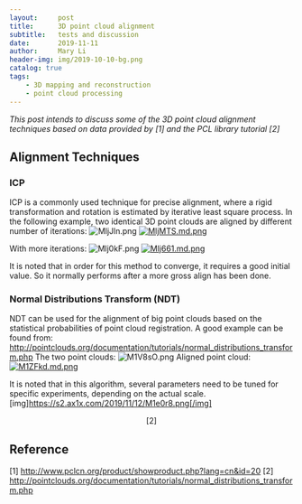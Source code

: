 ```yaml
---
layout:     post
title:      3D point cloud alignment
subtitle:   tests and discussion
date:       2019-11-11
author:     Mary Li
header-img: img/2019-10-10-bg.png
catalog: true
tags:
    - 3D mapping and reconstruction
    - point cloud processing
---
```


_This post intends to discuss some of the 3D point cloud alignment techniques based on data provided by [1] and the PCL library tutorial [2]_

## Alignment Techniques
### ICP
ICP is a commonly used technique for precise alignment, where a rigid transformation and rotation is estimated by iterative least square process.
In the following example, two identical 3D point clouds are aligned by different number of iterations:
![MljJln.png](https://s2.ax1x.com/2019/11/12/MljJln.png)
[![MljMTS.md.png](https://s2.ax1x.com/2019/11/12/MljMTS.md.png)](https://imgchr.com/i/MljMTS)

With more iterations:
![Mlj0kF.png](https://s2.ax1x.com/2019/11/12/Mlj0kF.png)
[![Mlj661.md.png](https://s2.ax1x.com/2019/11/12/Mlj661.md.png)](https://imgchr.com/i/Mlj661)

It is noted that in order for this method to converge, it requires a good initial value. So it normally performs after a more gross align has been done.

###  Normal Distributions Transform (NDT)
NDT can be used for the alignment of big point clouds based on the statistical probabilities of point cloud registration.
A good example can be found from: http://pointclouds.org/documentation/tutorials/normal_distributions_transform.php
The two point clouds:
![M1V8sO.png](https://s2.ax1x.com/2019/11/12/M1V8sO.png)
Aligned point cloud:
[![M1ZFkd.md.png](https://s2.ax1x.com/2019/11/12/M1ZFkd.md.png)](https://imgchr.com/i/M1ZFkd)

It is noted that in this algorithm, several parameters need to be tuned for specific experiments, depending on the actual scale.
[img]https://s2.ax1x.com/2019/11/12/M1e0r8.png[/img]
<center>[2]</center>

## Reference
[1] http://www.pclcn.org/product/showproduct.php?lang=cn&id=20
[2] http://pointclouds.org/documentation/tutorials/normal_distributions_transform.php
